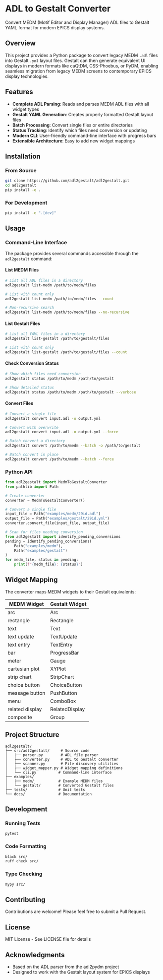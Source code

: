 # ADL to Gestalt Converter

Convert MEDM (Motif Editor and Display Manager) ADL files to Gestalt YAML format for modern EPICS display systems.

## Overview

This project provides a Python package to convert legacy MEDM `.adl` files into Gestalt `.yml` layout files. Gestalt can then generate equivalent UI displays in modern formats like caQtDM, CSS-Phoebus, or PyDM, enabling seamless migration from legacy MEDM screens to contemporary EPICS display technologies.

## Features

- **Complete ADL Parsing**: Reads and parses MEDM ADL files with all widget types
- **Gestalt YAML Generation**: Creates properly formatted Gestalt layout files
- **Batch Processing**: Convert single files or entire directories
- **Status Tracking**: Identify which files need conversion or updating
- **Modern CLI**: User-friendly command-line interface with progress bars
- **Extensible Architecture**: Easy to add new widget mappings

## Installation

### From Source

```bash
git clone https://github.com/adl2gestalt/adl2gestalt.git
cd adl2gestalt
pip install -e .
```

### For Development

```bash
pip install -e ".[dev]"
```

## Usage

### Command-Line Interface

The package provides several commands accessible through the `adl2gestalt` command:

#### List MEDM Files

```bash
# List all ADL files in a directory
adl2gestalt list-medm /path/to/medm/files

# List with count only
adl2gestalt list-medm /path/to/medm/files --count

# Non-recursive search
adl2gestalt list-medm /path/to/medm/files --no-recursive
```

#### List Gestalt Files

```bash
# List all YAML files in a directory
adl2gestalt list-gestalt /path/to/gestalt/files

# List with count only
adl2gestalt list-gestalt /path/to/gestalt/files --count
```

#### Check Conversion Status

```bash
# Show which files need conversion
adl2gestalt status /path/to/medm /path/to/gestalt

# Show detailed status
adl2gestalt status /path/to/medm /path/to/gestalt --verbose
```

#### Convert Files

```bash
# Convert a single file
adl2gestalt convert input.adl -o output.yml

# Convert with overwrite
adl2gestalt convert input.adl -o output.yml --force

# Batch convert a directory
adl2gestalt convert /path/to/medm --batch -o /path/to/gestalt

# Batch convert in place
adl2gestalt convert /path/to/medm --batch --force
```

### Python API

```python
from adl2gestalt import MedmToGestaltConverter
from pathlib import Path

# Create converter
converter = MedmToGestaltConverter()

# Convert a single file
input_file = Path("examples/medm/29id.adl")
output_file = Path("examples/gestalt/29id.yml")
converter.convert_file(input_file, output_file)

# Scan for files needing conversion
from adl2gestalt import identify_pending_conversions
pending = identify_pending_conversions(
    Path("examples/medm"),
    Path("examples/gestalt")
)
for medm_file, status in pending:
    print(f"{medm_file}: {status}")
```

## Widget Mapping

The converter maps MEDM widgets to their Gestalt equivalents:

| MEDM Widget | Gestalt Widget |
|-------------|----------------|
| arc | Arc |
| rectangle | Rectangle |
| text | Text |
| text update | TextUpdate |
| text entry | TextEntry |
| bar | ProgressBar |
| meter | Gauge |
| cartesian plot | XYPlot |
| strip chart | StripChart |
| choice button | ChoiceButton |
| message button | PushButton |
| menu | ComboBox |
| related display | RelatedDisplay |
| composite | Group |

## Project Structure

```
adl2gestalt/
├── src/adl2gestalt/     # Source code
│   ├── parser.py        # ADL file parser
│   ├── converter.py     # ADL to Gestalt converter
│   ├── scanner.py       # File discovery utilities
│   ├── widget_mapper.py # Widget mapping definitions
│   └── cli.py          # Command-line interface
├── examples/
│   ├── medm/           # Example MEDM files
│   └── gestalt/        # Converted Gestalt files
├── tests/              # Unit tests
└── docs/               # Documentation
```

## Development

### Running Tests

```bash
pytest
```

### Code Formatting

```bash
black src/
ruff check src/
```

### Type Checking

```bash
mypy src/
```

## Contributing

Contributions are welcome! Please feel free to submit a Pull Request.

## License

MIT License - See LICENSE file for details

## Acknowledgments

- Based on the ADL parser from the adl2pydm project
- Designed to work with the Gestalt layout system for EPICS displays